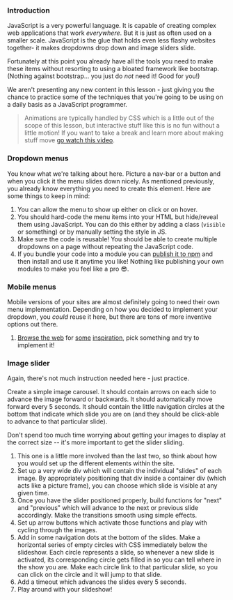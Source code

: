 ### Introduction
JavaScript is a very powerful language.  It is capable of creating complex web applications that work _everywhere_. But it is just as often used on a smaller scale.  JavaScript is the glue that holds even less flashy websites together- it makes dropdowns drop down and image sliders slide.  

Fortunately at this point you already have all the tools you need to make these items without resorting to using a bloated framework like bootstrap. (Nothing against bootstrap... you just do _not_ need it!  Good for you!)

We aren't presenting any new content in this lesson - just giving you the chance to practice some of the techniques that you're going to be using on a daily basis as a JavaScript programmer.

> Animations are typically handled by CSS which is a little out of the scope of this lesson, but interactive stuff like this is no fun without a little motion!  If you want to take a break and learn more about making stuff move [go watch this video](https://www.youtube.com/watch?v=8kK-cA99SA0).

### Dropdown menus

You know what we're talking about here.  Picture a nav-bar or a button and when you click it the menu slides down nicely.  As mentioned previously, you already know everything you need to create this element.  Here are some things to keep in mind:

1. You can allow the menu to show up either on click or on hover.
2. You should hard-code the menu items into your HTML but hide/reveal them using JavaScript.  You can do this either by adding a class (`visible` or something) or by manually setting the style in JS.
3. Make sure the code is reusable!  You should be able to create multiple dropdowns on a page without repeating the JavaScript code.
4. If you bundle your code into a module you can [publish it to npm](https://docs.npmjs.com/getting-started/publishing-npm-packages) and then install and use it anytime you like!  Nothing like publishing your own modules to make you feel like a pro 😎.

### Mobile menus

Mobile versions of your sites are almost definitely going to need their own menu implementation.  Depending on how you decided to implement your dropdown, you _could_ reuse it here, but there are tons of more inventive options out there.

1. [Browse the web](https://dribbble.com/search?q=mobile+menu) for [some](http://trydevkit.com/blog-post/steal-these-responsive-navigation-menu-ideas/bc8bec8d-ef4e-60bc-456c-525ed6f88db8) [inspiration](https://medium.com/@kollinz/hamburger-menu-alternatives-for-mobile-navigation-a3a3beb555b8), pick something and try to implement it!

### Image slider

Again, there's not much instruction needed here - just practice.  

Create a simple image carousel.  It should contain arrows on each side to advance the image forward or backwards.  It should automatically move forward every 5 seconds.  It should contain the little navigation circles at the bottom that indicate which slide you are on (and they should be click-able to advance to that particular slide).

Don't spend too much time worrying about getting your images to display at the correct size -- it's more important to get the slider sliding.

1. This one is a little more involved than the last two, so think about how you would set up the different elements within the site.  
2. Set up a very wide div which will contain the individual "slides" of each image.  By appropriately positioning that div inside a container div (which acts like a picture frame), you can choose which slide is visible at any given time.
3. Once you have the slider positioned properly, build functions for "next" and "previous" which will advance to the next or previous slide accordingly.  Make the transitions smooth using simple effects.
4. Set up arrow buttons which activate those functions and play with cycling through the images.
5. Add in some navigation dots at the bottom of the slides.  Make a horizontal series of empty circles with CSS immediately below the slideshow.  Each circle represents a slide, so whenever a new slide is activated, its corresponding circle gets filled in so you can tell where in the show you are.  Make each circle link to that particular slide, so you can click on the circle and it will jump to that slide.
6. Add a timeout which advances the slides every 5 seconds.
7. Play around with your slideshow!
